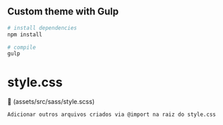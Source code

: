 ## Custom theme with Gulp

``` bash
# install dependencies
npm install

# compile
gulp
```

# style.css  
:file_folder: (assets/src/sass/style.scss)

```
Adicionar outros arquivos criados via @import na raiz do style.css
```
